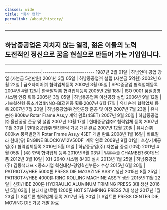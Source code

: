 ```yaml
---
classes: wide
title: "회사 연혁"
permalink: /about/history/
---
```


---
**하남중공업**은 지치지 않는 **열정**, 젊은 이들의 **노력**  
도전적인 정신으로 **꿈을 현실으로 만들어 가는 기업**입니다.
---

---

------------------|--------------------------
1987년 2월 01일 | 하남연마 공업 창업 (자본금 5천만원)
2001년 3월 05일 | 하남중공업㈜ 설립 (자본금 5억원)
2002년 6월 22일 | 금호타이어㈜ 협력업체등록
2003년 3월 05일 | SPC중공업 협력업체등록
2004년 4월 12일 | 한국알박㈜ 협력업체등록
2005년 2월 18일 | ISO 9001 품질경영시스템 인증 획득
2005년 3월 05일 | 하남중공업㈜ 아산공장 설립
2006년 9월 12일 | 기술혁신형 중소기업(INNO-BIZ)인증 획득
2007년 6월 17일 | 유니슨㈜ 협력업체 등록
2007년 7월 20일 | 하남중공업㈜ 천안공장 준공 및 이전
2007년 7월 23일 | 유니슨㈜ 800kw Rotar Frame Ass,y 계약 완료(4SET)
2007년 9월 20일 | 하남중공업㈜ 울산공장 준공 및 설립
2007년 10월 17일 | 현대중공업㈜? 협력업체 등록
2007년 11월 30일 | 현대중공업㈜ 엔진블럭 가공 개발 완료
2007년 12월 20일 | 유니슨㈜ 800kw 풍력발전기 Rotar Frame Ass,y 4SET 개발 완료
2008년 1월 16일 | 바르질라 현대(유) ENGINE BLOCK(W12V50DF) 계약 완료
2009년 9월 01일 | 호창기계공업(주) 협력업체등록
2010년 5월 01일 | 하남중공업(주) 자본금 증설 (10억)
2011년 4월 05일 | (주) 한텍 협력업체 등록
2010년 9월 03일 | 일본수출 CHAMBER 60대 납품
2012년 3월 10일 | XH-2640 시스템 840D 설치
2013년 1월 25일 | 하남중공업(주) 김동석대표 <중소기업 혁신대상-경영혁신부문> 수상
2015년 6월 20일 | PATRIOT사/HBE 5000톤 PRESS DIE MAGAZINE ASS’Y 생산
2015년 8월 25일 | PATRIOT사/HBE 4000톤 RING ROLLING MACHINE ASS’Y 생산
2015년 11월 22일 | 신화/HBE 200톤 HYDRAULIC ALUMINUM TRIMING PRESS 3대 생산
2016년 5월 03일 | 현대제철/로템 1200톤 HOT STAMPING PRESS 7대 생산
2017년 1월 23일 | LS엠트론 협력업체 등록 
2017년 5월 20일 | LS엠트론  PRESS  CENTER DIE, MOVING DIE 가공 개발 완료
